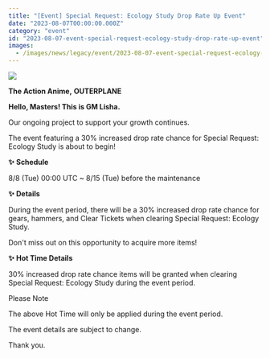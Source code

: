 ```yaml
---
title: "[Event] Special Request: Ecology Study Drop Rate Up Event"
date: "2023-08-07T00:00:00.000Z"
category: "event"
id: "2023-08-07-event-special-request-ecology-study-drop-rate-up-event"
images:
  - /images/news/legacy/event/2023-08-07-event-special-request-ecology-study-drop-rate-up-event/f2d44256057b45b2adbb5a59bb7c409f.webp
---
```


![](/images/news/legacy/event/2023-08-07-event-special-request-ecology-study-drop-rate-up-event/f2d44256057b45b2adbb5a59bb7c409f.webp)

**The Action Anime,** **OUTERPLANE**

**Hello, Masters! This is GM Lisha.**

Our ongoing project to support your growth continues.

The event featuring a 30% increased drop rate chance for Special Request: Ecology Study is about to begin!

**✨** **Schedule**

8/8 (Tue) 00:00 UTC ~ 8/15 (Tue) before the maintenance

**✨** **Details**

During the event period, there will be a 30% increased drop rate chance for gears, hammers, and Clear Tickets when clearing Special Request: Ecology Study.

Don't miss out on this opportunity to acquire more items!

**✨** **Hot Time Details**

30% increased drop rate chance items will be granted when clearing Special Request: Ecology Study during the event period.

Please Note

The above Hot Time will only be applied during the event period.

The event details are subject to change.

Thank you.
